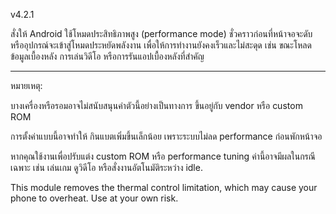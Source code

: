 v4.2.1

สั่งให้ Android ใช้โหมดประสิทธิภาพสูง (performance mode) ชั่วคราวก่อนที่หน้าจอจะดับหรืออุปกรณ์จะเข้าสู่โหมดประหยัดพลังงาน เพื่อให้การทำงานยังคงเร็วและไม่สะดุด เช่น ขณะโหลดข้อมูลเบื้องหลัง การเล่นวิดีโอ หรือการรันแอปเบื้องหลังที่สำคัญ


---

หมายเหตุ:

บางเครื่องหรือรอมอาจไม่สนับสนุนค่าตัวนี้อย่างเป็นทางการ ขึ้นอยู่กับ vendor หรือ custom ROM

การตั้งค่าแบบนี้อาจทำให้ กินแบตเพิ่มขึ้นเล็กน้อย เพราะระบบไม่ลด performance ก่อนพักหน้าจอ


หากคุณใช้งานเพื่อปรับแต่ง custom ROM หรือ performance tuning ค่านี้อาจมีผลในกรณีเฉพาะ เช่น เล่นเกม ดูวิดีโอ หรือสั่งงานอัตโนมัติระหว่าง idle.

This module removes the thermal control limitation, which may cause your phone to overheat. Use at your own risk.
